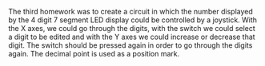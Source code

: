 The third homework was to create a circuit in which the number displayed by the 4 digit 7 segment LED display could be controlled by a joystick. With the X axes, we could go through the digits, with the switch we could select a digit to be edited and with the Y axes we could increase or decrease that digit. The switch should be pressed again in order to go through the digits again. The decimal point is used as a position mark.
